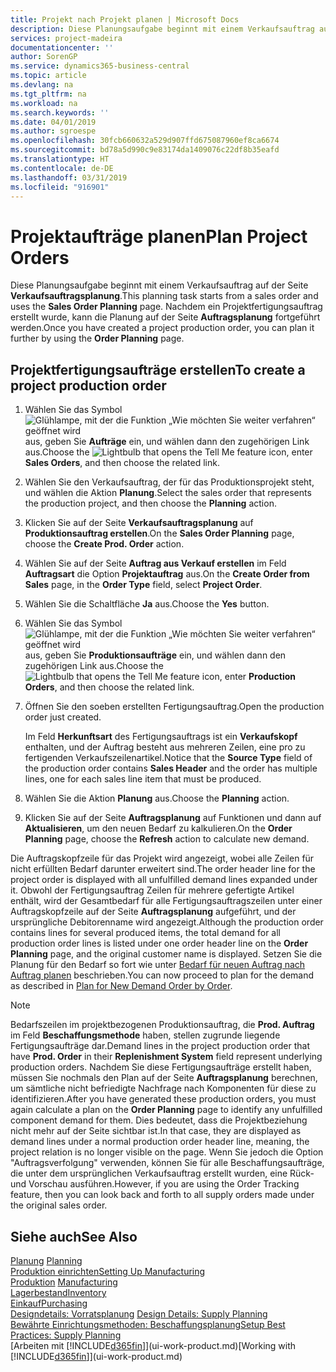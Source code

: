 ```yaml
---
title: Projekt nach Projekt planen | Microsoft Docs
description: Diese Planungsaufgabe beginnt mit einem Verkaufsauftrag auf der Seite **Verkaufsauftragsplanung**. Nachdem ein Projektfertigungsauftrag erstellt wurde, kann die Planung auf der Seite **Auftragsplanung** fortgeführt werden.
services: project-madeira
documentationcenter: ''
author: SorenGP
ms.service: dynamics365-business-central
ms.topic: article
ms.devlang: na
ms.tgt_pltfrm: na
ms.workload: na
ms.search.keywords: ''
ms.date: 04/01/2019
ms.author: sgroespe
ms.openlocfilehash: 30fcb660632a529d907ffd675087960ef8ca6674
ms.sourcegitcommit: bd78a5d990c9e83174da1409076c22df8b35eafd
ms.translationtype: HT
ms.contentlocale: de-DE
ms.lasthandoff: 03/31/2019
ms.locfileid: "916901"
---
```

# <a name="plan-project-orders"></a><span data-ttu-id="cff1a-104">Projektaufträge planen</span><span class="sxs-lookup"><span data-stu-id="cff1a-104">Plan Project Orders</span></span>
<span data-ttu-id="cff1a-105">Diese Planungsaufgabe beginnt mit einem Verkaufsauftrag auf der Seite **Verkaufsauftragsplanung**.</span><span class="sxs-lookup"><span data-stu-id="cff1a-105">This planning task starts from a sales order and uses the **Sales Order Planning** page.</span></span> <span data-ttu-id="cff1a-106">Nachdem ein Projektfertigungsauftrag erstellt wurde, kann die Planung auf der Seite **Auftragsplanung** fortgeführt werden.</span><span class="sxs-lookup"><span data-stu-id="cff1a-106">Once you have created a project production order, you can plan it further by using the **Order Planning** page.</span></span>  

## <a name="to-create-a-project-production-order"></a><span data-ttu-id="cff1a-107">Projektfertigungsaufträge erstellen</span><span class="sxs-lookup"><span data-stu-id="cff1a-107">To create a project production order</span></span>  

1.  <span data-ttu-id="cff1a-108">Wählen Sie das Symbol ![Glühlampe, mit der die Funktion „Wie möchten Sie weiter verfahren“ geöffnet wird](media/ui-search/search_small.png "Wie möchten Sie weiter verfahren?") aus, geben Sie **Aufträge** ein, und wählen dann den zugehörigen Link aus.</span><span class="sxs-lookup"><span data-stu-id="cff1a-108">Choose the ![Lightbulb that opens the Tell Me feature](media/ui-search/search_small.png "Tell me what you want to do") icon, enter **Sales Orders**, and then choose the related link.</span></span>  
2.  <span data-ttu-id="cff1a-109">Wählen Sie den Verkaufsauftrag, der für das Produktionsprojekt steht, und wählen die Aktion **Planung**.</span><span class="sxs-lookup"><span data-stu-id="cff1a-109">Select the sales order that represents the production project, and then choose the **Planning** action.</span></span>  
4.  <span data-ttu-id="cff1a-110">Klicken Sie auf der Seite **Verkaufsauftragsplanung** auf  **Produktionsauftrag erstellen**.</span><span class="sxs-lookup"><span data-stu-id="cff1a-110">On the **Sales Order Planning** page, choose  the **Create Prod. Order** action.</span></span>  
5.  <span data-ttu-id="cff1a-111">Wählen Sie auf der Seite **Auftrag aus Verkauf erstellen** im Feld **Auftragsart** die Option **Projektauftrag** aus.</span><span class="sxs-lookup"><span data-stu-id="cff1a-111">On the **Create Order from Sales** page, in the **Order Type** field, select **Project Order**.</span></span>  
6.  <span data-ttu-id="cff1a-112">Wählen Sie die Schaltfläche **Ja** aus.</span><span class="sxs-lookup"><span data-stu-id="cff1a-112">Choose the **Yes** button.</span></span>  
7.  <span data-ttu-id="cff1a-113">Wählen Sie das Symbol ![Glühlampe, mit der die Funktion „Wie möchten Sie weiter verfahren“ geöffnet wird](media/ui-search/search_small.png "Wie möchten Sie weiter verfahren?") aus, geben Sie **Produktionsaufträge** ein, und wählen dann den zugehörigen Link aus.</span><span class="sxs-lookup"><span data-stu-id="cff1a-113">Choose the ![Lightbulb that opens the Tell Me feature](media/ui-search/search_small.png "Tell me what you want to do") icon, enter **Production Orders**, and then choose the related link.</span></span>
8. <span data-ttu-id="cff1a-114">Öffnen Sie den soeben erstellten Fertigungsauftrag.</span><span class="sxs-lookup"><span data-stu-id="cff1a-114">Open the production order just created.</span></span>  

    <span data-ttu-id="cff1a-115">Im Feld **Herkunftsart** des Fertigungsauftrags ist ein **Verkaufskopf** enthalten, und der Auftrag besteht aus mehreren Zeilen, eine pro zu fertigenden Verkaufszeilenartikel.</span><span class="sxs-lookup"><span data-stu-id="cff1a-115">Notice that the **Source Type** field of the production order contains **Sales Header** and the order has multiple lines, one for each sales line item that must be produced.</span></span>  
9. <span data-ttu-id="cff1a-116">Wählen Sie die Aktion **Planung** aus.</span><span class="sxs-lookup"><span data-stu-id="cff1a-116">Choose the **Planning** action.</span></span>
10. <span data-ttu-id="cff1a-117">Klicken Sie auf der Seite **Auftragsplanung** auf Funktionen und dann auf **Aktualisieren**, um den neuen Bedarf zu kalkulieren.</span><span class="sxs-lookup"><span data-stu-id="cff1a-117">On the **Order Planning** page, choose the **Refresh** action to calculate new demand.</span></span>  

<span data-ttu-id="cff1a-118">Die Auftragskopfzeile für das Projekt wird angezeigt, wobei alle Zeilen für nicht erfüllten Bedarf darunter erweitert sind.</span><span class="sxs-lookup"><span data-stu-id="cff1a-118">The order header line for the project order is displayed with all unfulfilled demand lines expanded under it.</span></span> <span data-ttu-id="cff1a-119">Obwohl der Fertigungsauftrag Zeilen für mehrere gefertigte Artikel enthält, wird der Gesamtbedarf für alle Fertigungsauftragszeilen unter einer Auftragskopfzeile auf der Seite **Auftragsplanung** aufgeführt, und der ursprüngliche Debitorenname wird angezeigt.</span><span class="sxs-lookup"><span data-stu-id="cff1a-119">Although the production order contains lines for several produced items, the total demand for all production order lines is listed under one order header line on the **Order Planning** page, and the original customer name is displayed.</span></span> <span data-ttu-id="cff1a-120">Setzen Sie die Planung für den Bedarf so fort wie unter [Bedarf für neuen Auftrag nach Auftrag planen](production-how-to-plan-for-new-demand.md) beschrieben.</span><span class="sxs-lookup"><span data-stu-id="cff1a-120">You can now proceed to plan for the demand as described in [Plan for New Demand Order by Order](production-how-to-plan-for-new-demand.md).</span></span>  

> [!NOTE]  
>  <span data-ttu-id="cff1a-121">Bedarfszeilen im projektbezogenen Produktionsauftrag, die **Prod. Auftrag** im Feld **Beschaffungsmethode** haben, stellen zugrunde liegende Fertigungsaufträge dar.</span><span class="sxs-lookup"><span data-stu-id="cff1a-121">Demand lines in the project production order that have **Prod. Order** in their **Replenishment System** field represent underlying production orders.</span></span> <span data-ttu-id="cff1a-122">Nachdem Sie diese Fertigungsaufträge erstellt haben, müssen Sie nochmals den Plan auf der Seite **Auftragsplanung** berechnen, um sämtliche nicht befriedigte Nachfrage nach Komponenten für diese zu identifizieren.</span><span class="sxs-lookup"><span data-stu-id="cff1a-122">After you have generated these production orders, you must again calculate a plan on the **Order Planning** page to identify any unfulfilled component demand for them.</span></span> <span data-ttu-id="cff1a-123">Dies bedeutet, dass die Projektbeziehung nicht mehr auf der Seite sichtbar ist.</span><span class="sxs-lookup"><span data-stu-id="cff1a-123">In that case, they are displayed as demand lines under a normal production order header line, meaning, the project relation is no longer visible on the page.</span></span> <span data-ttu-id="cff1a-124">Wenn Sie jedoch die Option "Auftragsverfolgung" verwenden, können Sie für alle Beschaffungsaufträge, die unter dem ursprünglichen Verkaufsauftrag erstellt wurden, eine Rück- und Vorschau ausführen.</span><span class="sxs-lookup"><span data-stu-id="cff1a-124">However, if you are using the Order Tracking feature, then you can look back and forth to all supply orders made under the original sales order.</span></span>  

## <a name="see-also"></a><span data-ttu-id="cff1a-125">Siehe auch</span><span class="sxs-lookup"><span data-stu-id="cff1a-125">See Also</span></span>
<span data-ttu-id="cff1a-126">[Planung](production-planning.md) </span><span class="sxs-lookup"><span data-stu-id="cff1a-126">[Planning](production-planning.md) </span></span>  
[<span data-ttu-id="cff1a-127">Produktion einrichten</span><span class="sxs-lookup"><span data-stu-id="cff1a-127">Setting Up Manufacturing</span></span>](production-configure-production-processes.md)  
<span data-ttu-id="cff1a-128">[Produktion](production-manage-manufacturing.md)  </span><span class="sxs-lookup"><span data-stu-id="cff1a-128">[Manufacturing](production-manage-manufacturing.md)  </span></span>  
[<span data-ttu-id="cff1a-129">Lagerbestand</span><span class="sxs-lookup"><span data-stu-id="cff1a-129">Inventory</span></span>](inventory-manage-inventory.md)  
[<span data-ttu-id="cff1a-130">Einkauf</span><span class="sxs-lookup"><span data-stu-id="cff1a-130">Purchasing</span></span>](purchasing-manage-purchasing.md)  
<span data-ttu-id="cff1a-131">[Designdetails: Vorratsplanung](design-details-supply-planning.md) </span><span class="sxs-lookup"><span data-stu-id="cff1a-131">[Design Details: Supply Planning](design-details-supply-planning.md) </span></span>  
[<span data-ttu-id="cff1a-132">Bewährte Einrichtungsmethoden: Beschaffungsplanung</span><span class="sxs-lookup"><span data-stu-id="cff1a-132">Setup Best Practices: Supply Planning</span></span>](setup-best-practices-supply-planning.md)  
<span data-ttu-id="cff1a-133">[Arbeiten mit [!INCLUDE[d365fin](includes/d365fin_md.md)]](ui-work-product.md)</span><span class="sxs-lookup"><span data-stu-id="cff1a-133">[Working with [!INCLUDE[d365fin](includes/d365fin_md.md)]](ui-work-product.md)</span></span>
